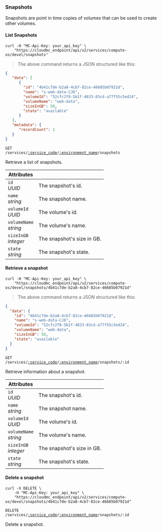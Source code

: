 ### Snapshots

Snapshots are point in time copies of volumes that can be used to create other volumes.

#### List Snapshots

```shell
curl -H "MC-Api-Key: your_api_key" \
    "https://cloudmc_endpoint/api/v2/services/compute-os/devel/snapshots"
```
> The above command returns a JSON structured like this:

```json
{
   "data": [
      {
        "id": "4b41c7de-b2a8-4cb7-82ce-46685b07921d",
        "name": "s-web-data-CJ6",
        "volumeId": "52cfc2f8-5b1f-4833-83cd-a77f55c5ed24",
        "volumeName": "web-data",
        "sizeInGB": 50,
        "state": "available"
      }
   ],
   "metadata": {
      "recordCount": 1
   }
}
```

<code>GET /services/<a href="#administration-service-connections">:service_code</a>/<a href="#administration-environments">:environment_name</a>/snapshots</code>

Retrieve a list of snapshots.

Attributes | &nbsp;
------- | -----------
`id`<br/>*UUID* | The snapshot's id.
`name`<br/>*string* | The snapshot name.
`volumeId`<br/>*UUID* | The volume's id.
`volumeName`<br/>*string* | The volume's name.
`sizeInGB`<br/>*integer* | The snapshot's size in GB.
`state`<br/>*string* | The snapshot's state.

#### Retrieve a snapshot

```shell
curl -H "MC-Api-Key: your_api_key" \
    "https://cloudmc_endpoint/api/v2/services/compute-os/devel/snapshots/4b41c7de-b2a8-4cb7-82ce-46685b07921d"
```
> The above command returns a JSON structured like this:

```json
{
  "data": {
    "id": "4b41c7de-b2a8-4cb7-82ce-46685b07921d",
    "name": "s-web-data-CJ6",
    "volumeId": "52cfc2f8-5b1f-4833-83cd-a77f55c5ed24",
    "volumeName": "web-data",
    "sizeInGB": 50,
    "state": "available"
  }
}
```

<code>GET /services/<a href="#administration-service-connections">:service_code</a>/<a href="#administration-environments">:environment_name</a>/snapshots/:id</code>

Retrieve information about a snapshot.

Attributes | &nbsp;
------- | -----------
`id`<br/>*UUID* | The snapshot's id.
`name`<br/>*string* | The snapshot name.
`volumeId`<br/>*UUID* | The volume's id.
`volumeName`<br/>*string* | The volume's name.
`sizeInGB`<br/>*integer* | The snapshot's size in GB.
`state`<br/>*string* | The snapshot's state.

#### Delete a snapshot

```shell
curl -X DELETE \
    -H "MC-Api-Key: your_api_key" \
    "https://cloudmc_endpoint/api/v2/services/compute-os/devel/snapshots/4b41c7de-b2a8-4cb7-82ce-46685b07921d"
```

<code>DELETE /services/<a href="#administration-service-connections">:service_code</a>/<a href="#administration-environments">:environment_name</a>/snapshots/:id</code>

Delete a snapshot.